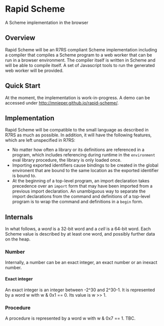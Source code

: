 Rapid Scheme
============

A Scheme implementation in the browser

Overview
--------

Rapid Scheme will be an R7RS compliant Scheme implementation including a compiler that compiles a Scheme program to a web worker that can be run in a browser environment. The compiler itself is written in Scheme and will be able to compile itself. A set of Javascript tools to run the generated web worker will be provided.

Quick Start
-----------

At the moment, the implementation is work-in-progress. A demo can be accessed under http://mnieper.github.io/rapid-scheme/.

Implementation
--------------

Rapid Scheme will be compatible to the small language as described in R7RS as much as possible. In addition, it will have the following features, which are left unspecified in R7RS:

- No matter how often a library or its definitions are referenced in a program, which includes referencing during runtime in the `environment` eval library procedure, the library is only loaded once.
- Importing exported identifiers cause bindings to be created in the global environent that are bound to the same location as the exported identifier is bound to.
- At the beginning of a top-level program, an import declaration takes precedence over an `import` form that may have been imported from a previous import declaration. An unambiguous way to separate the import declarations from the command and definitions of a top-level program is to wrap the command and definitions in a `begin` form.

Internals
---------

In what follows, a *word* is a 32-bit word and a *cell* is a 64-bit word. Each Scheme value is described by at least
one word, and possibly further data on the heap.

### Number

Internally, a number can be an exact integer, an exact number or an inexact number.

#### Exact integer

An exact integer is an integer between -2^30 and 2^30-1. It is represented by a word w with w & 0x1 == 0. Its value is w >> 1.


### Procedure

A procedure is represented by a word w with w & 0x7 == 1. TBC.
